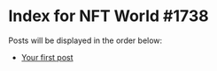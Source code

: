 # Index for NFT World #1738
Posts will be displayed in the order below:

- [Your first post](./001-first.md)

